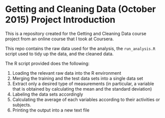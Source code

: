 # Getting and Cleaning Data (October 2015) Project Introduction

This is a repository created for the Getting and Cleaning Data course project from an online course that I took at Coursera.

This repo contains the raw data used for the analysis, the ```run_analysis.R``` script used to tidy up the data, and the cleaned data.

The R script provided does the following:
1. Loading the relevant raw data into the R environment
2. Merging the training and the test data sets into a single data set
3. Extract only a desired type of measurements (in particular, a variable that is obtained by calculating the mean and the standard deviation)
4. Labeling the data sets accordingly
5. Calculating the average of each variables according to their activities or subjects.
6. Printing the output into a new text file